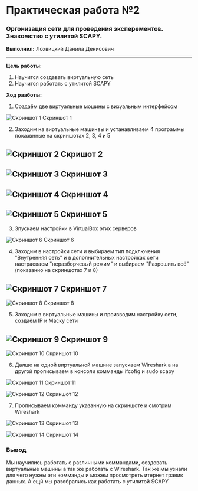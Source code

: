 # Практическая работа №2
### Оргонизация сети для проведения эксперементов. Знакомство с утилитой SCAPY.

**Выполнил:** Лохвицкий Данила Денисович

----
**Цель работы:** 
1) Научится создавать виртуальную сеть
2) Научится работать с утилитой SCAPY

**Ход рааботы:**
1) Создаём две виртуальные мошины с визуальным интерфейсом

![Скриншот 1](https://i.ibb.co/4RQZRdJ/2020-11-28-101603.png)
Скриншот 1

2) Заходим на виртуальные машинвы и устанавливаем 4 программы показвнные на скриншотах 2, 3, 4 и 5


![Скриншот 2](https://i.ibb.co/NCHGTxp/2020-11-28-104718.png)
Скришот 2
----
![Скриншот 3](https://i.ibb.co/c8bqrQN/2020-11-28-104801.png)
Скриншот 3
----
![Скриншот 4](https://i.ibb.co/52JYSvx/2020-11-28-104825.png)
Скриншот 4
----
![Скриншот 5](https://i.ibb.co/gZK3jDD/2020-11-28-104846.png)
Скриншот 5
----

3) Зпускаем настройки в VirtualBox этих серверов

![Скриншот 6](https://i.ibb.co/vzyS2bN/2020-11-28-101647.png)
Скриншот 6

4) Заходим в настройки сети и выбираем тип подключения "Внутренняя сеть" и в дополнительных настройках сети настраеваем "неразборчевый режим" и выбираем "Разрешить всё" (показанно на скриншотах 7 и 8)

![Скриншот 7](https://i.ibb.co/YhMm7Sm/2020-11-28-101704.png)
Скриншот 7
----

![Скриншот 8](https://i.ibb.co/1X9MkdT/2020-11-28-101725.png)
Скриншот 8

5) Заходим в виртуальные машины и производим настройку сети, создаём IP и Маску сети 

![Скриншот 9](https://i.ibb.co/DVnDZ8M/2020-11-28-104910.png)
Скриншот 9
----

![Скриншот 10](https://i.ibb.co/WspjWyf/2020-11-28-104929.png)
Скриншот 10

6) Далше на одной виртуальной машине запускаем Wireshark а на другой прописываем в консоли комманды ifcofig и sudo scapy 

![Скриншот 11](https://i.ibb.co/SwwsT4t/2020-11-28-105831.png)
Скриншот 11

![Скриншот 12](https://i.ibb.co/h17MZJ2/2020-11-28-110149.png)
Скриншот 12

7) Прописываем комманду указанную на скриншоте и смотрим Wireshark 

![Скриншот 13](https://i.ibb.co/bFt6dWK/2020-11-28-113031.png)
Скриншот 13

![Скриншот 14](https://i.ibb.co/L19vNFR/2020-11-28-113112.png)
Скриншот 14

### Вывод
Мы научились работать с различными коммандами, создовать виртуальные машины а так же работать с Wireshark. Так же мы узнали для чего нужны эти комманды и можем просмотреть итернет травик данных. А ещй мы разобрались как работать с утилитой SCAPY
